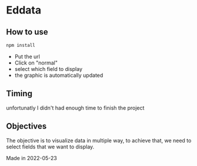 # Eddata

## How to use

```sh
npm install
```

- Put the url
- Click on "normal"
- select which field to display
- the graphic is automatically updated

## Timing

unfortunatly I didn't had enough time to finish the project

## Objectives

The objective is to visualize data in multiple way, to achieve that, we need to select fields that we want to display.

Made in 2022-05-23

